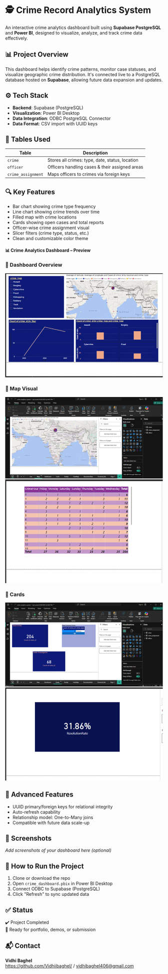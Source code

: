 # 🕵️ Crime Record Analytics System

An interactive crime analytics dashboard built using **Supabase PostgreSQL** and **Power BI**, designed to visualize, analyze, and track crime data effectively.


## 📊 Project Overview

This dashboard helps identify crime patterns, monitor case statuses, and visualize geographic crime distribution. It's connected live to a PostgreSQL database hosted on **Supabase**, allowing future data expansion and updates.


## ⚙️ Tech Stack

- **Backend**: Supabase (PostgreSQL)
- **Visualization**: Power BI Desktop
- **Data Integration**: ODBC PostgreSQL Connector
- **Data Format**: CSV import with UUID keys


## 🧾 Tables Used

| Table             | Description                                      |
|------------------|--------------------------------------------------|
| `crime`          | Stores all crimes: type, date, status, location |
| `officer`        | Officers handling cases & their assigned areas   |
| `crime_assignment` | Maps officers to crimes via foreign keys         |


## 🔍 Key Features

- Bar chart showing crime type frequency
- Line chart showing crime trends over time
- Filled map with crime locations
- Cards showing open cases and total reports
- Officer-wise crime assignment visual
- Slicer filters (crime type, status, etc.)
- Clean and customizable color theme

#### 📊 Crime Analytics Dashboard – Preview

### 🔹 Dashboard Overview
![Dashboard Overview](Dashboard_View.png)

### 🔹 Map Visual
![Map View](Map_View.png)
![Map View](Heatmap_View.png)

### 🔹 Cards
![Cards View](Cards_View.png)
![Cards View](Resolution_Rate.png)



## 🧠 Advanced Features

- UUID primary/foreign keys for relational integrity
- Auto-refresh capability
- Relationship model: One-to-Many joins
- Compatible with future data scale-up


## 📸 Screenshots

_Add screenshots of your dashboard here (optional)_


## 🚀 How to Run the Project

1. Clone or download the repo
2. Open `crime_dashboard.pbix` in Power BI Desktop
3. Connect ODBC to Supabase (PostgreSQL)
4. Click "Refresh" to sync updated data


## ✅ Status

✔️ Project Completed  
📂 Ready for portfolio, demos, or submission



## 📬 Contact

**Vidhi Baghel**  
  https://github.com/Vidhiibaghel/ / vidhibaghel406@gmail.com 
